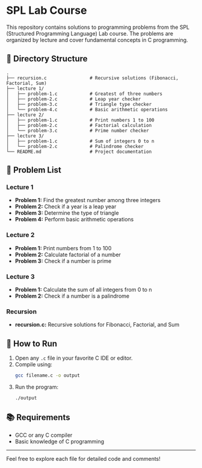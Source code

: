 ﻿# SPL Lab Course

This repository contains solutions to programming problems from the SPL (Structured Programming Language) Lab course. The problems are organized by lecture and cover fundamental concepts in C programming.

## 📁 Directory Structure

```
.
├── recursion.c                # Recursive solutions (Fibonacci, Factorial, Sum)
├── lecture 1/
│   ├── problem-1.c            # Greatest of three numbers
│   ├── problem-2.c            # Leap year checker
│   ├── problem-3.c            # Triangle type checker
│   └── problem-4.c            # Basic arithmetic operations
├── lecture 2/
│   ├── problem-1.c            # Print numbers 1 to 100
│   ├── problem-2.c            # Factorial calculation
│   └── problem-3.c            # Prime number checker
├── lecture 3/
│   ├── problem-1.c            # Sum of integers 0 to n
│   └── problem-2.c            # Palindrome checker
└── README.md                  # Project documentation
```

## 📝 Problem List

### Lecture 1
- **Problem 1:** Find the greatest number among three integers
- **Problem 2:** Check if a year is a leap year
- **Problem 3:** Determine the type of triangle
- **Problem 4:** Perform basic arithmetic operations

### Lecture 2
- **Problem 1:** Print numbers from 1 to 100
- **Problem 2:** Calculate factorial of a number
- **Problem 3:** Check if a number is prime

### Lecture 3
- **Problem 1:** Calculate the sum of all integers from 0 to n
- **Problem 2:** Check if a number is a palindrome

### Recursion
- **recursion.c:** Recursive solutions for Fibonacci, Factorial, and Sum

## 🚀 How to Run

1. Open any `.c` file in your favorite C IDE or editor.
2. Compile using:
   ```sh
   gcc filename.c -o output
   ```
3. Run the program:
   ```sh
   ./output
   ```

## 📚 Requirements

- GCC or any C compiler
- Basic knowledge of C programming

---

Feel free to explore each file for detailed code and comments!
